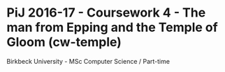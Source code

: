 # PiJ 2016-17 - Coursework 4 - The man from Epping and the Temple of Gloom (cw-temple)
Birkbeck University - MSc Computer Science / Part-time
